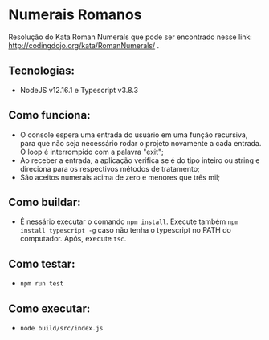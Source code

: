 # Numerais Romanos
Resolução do Kata Roman Numerals que pode ser encontrado nesse link: http://codingdojo.org/kata/RomanNumerals/ .

## Tecnologias:
 - NodeJS v12.16.1 e Typescript v3.8.3

## Como funciona:
- O console espera uma entrada do usuário em uma função recursiva, para que não seja necessário rodar o projeto novamente a cada entrada. O loop é interrompido com a palavra "exit";
- Ao receber a entrada, a aplicação verifica se é do tipo inteiro ou string e direciona para os respectivos métodos de tratamento;
- São aceitos numerais acima de zero e menores que três mil;

## Como buildar:
-  É nessário executar o comando ```npm install```. Execute também ```npm install typescript -g``` caso não tenha o typescript no PATH do computador.  Após, execute ```tsc```.

## Como testar:
- ``` npm run test ```

## Como executar:
- ``` node build/src/index.js ```
